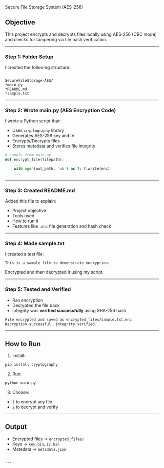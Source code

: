Secure File Storage System (AES-256)

## Objective
This project encrypts and decrypts files locally using AES-256 (CBC mode) and checks for tampering via file hash verification.

---

###  Step 1: Folder Setup
I created the following structure:

```

SecureFileStorage-AES/
*main.py
*README.md
*sample.txt

````

---

###  Step 2: Wrote main.py (AES Encryption Code)

I wrote a Python script that:
- Uses `cryptography` library
- Generates AES-256 key and IV
- Encrypts/Decrypts files
- Stores metadata and verifies file integrity

```python
# sample from main.py
def encrypt_file(filepath):
    ...
    with open(out_path, 'wb') as f: f.write(enc)
    ...
````

---

###  Step 3: Created README.md

Added this file to explain:

* Project objective
* Tools used
* How to run it
* Features like `.enc` file generation and hash check

---

###  Step 4: Made sample.txt

I created a test file:

```
This is a sample file to demonstrate encryption.
```

Encrypted and then decrypted it using my script.

---

###  Step 5: Tested and Verified

* Ran encryption
* Decrypted the file back
* Integrity was **verified successfully** using SHA-256 hash

```bash
File encrypted and saved as encrypted_files/sample.txt.enc
Decryption successful. Integrity verified.
```

---

##  How to Run

1. Install:

```bash
pip install cryptography
```

2. Run:

```bash
python main.py
```

3. Choose:

* `1` to encrypt any file
* `2` to decrypt and verify

---

##  Output

* Encrypted files → `encrypted_files/`
* Keys → `key.bin`, `iv.bin`
* Metadata → `metadata.json`

```

---
